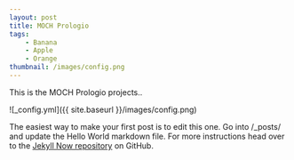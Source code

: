 ```yaml
---
layout: post
title: MOCH Prologio
tags: 
    - Banana
    - Apple
    - Orange
thumbnail: /images/config.png
---
```


This is the MOCH Prologio projects..

![_config.yml]({{ site.baseurl }}/images/config.png)

The easiest way to make your first post is to edit this one. Go into /_posts/ and update the Hello World markdown file. For more instructions head over to the [Jekyll Now repository](https://github.com/barryclark/jekyll-now) on GitHub.
